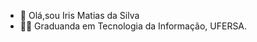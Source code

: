 - 👋 Olá,sou Iris Matias da Silva
- 👩‍💻 Graduanda em Tecnologia da Informação, UFERSA. 


<!---
IrisMatiasdaSilva/IrisMatiasdaSilva is a ✨ special ✨ repository because its `README.md` (this file) appears on your GitHub profile.
You can click the Preview link to take a look at your changes.
--->
